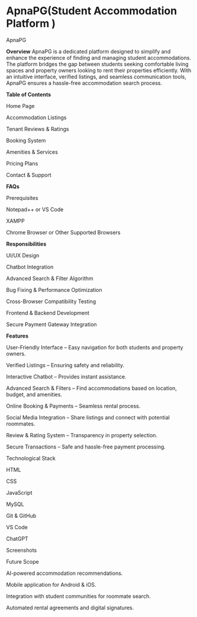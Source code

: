 # ApnaPG(Student Accommodation Platform )
ApnaPG

**Overview**
ApnaPG is a dedicated platform designed to simplify and enhance the experience of finding and managing student accommodations. The platform bridges the gap between students seeking comfortable living spaces and property owners looking to rent their properties efficiently. With an intuitive interface, verified listings, and seamless communication tools, ApnaPG ensures a hassle-free accommodation search process.

**Table of Contents**

Home Page

Accommodation Listings

Tenant Reviews & Ratings

Booking System

Amenities & Services

Pricing Plans

Contact & Support

**FAQs**

Prerequisites

Notepad++ or VS Code

XAMPP

Chrome Browser or Other Supported Browsers

**Responsibilities**

UI/UX Design

Chatbot Integration

Advanced Search & Filter Algorithm

Bug Fixing & Performance Optimization

Cross-Browser Compatibility Testing

Frontend & Backend Development

Secure Payment Gateway Integration

**Features**

User-Friendly Interface – Easy navigation for both students and property owners.

Verified Listings – Ensuring safety and reliability.

Interactive Chatbot – Provides instant assistance.

Advanced Search & Filters – Find accommodations based on location, budget, and amenities.

Online Booking & Payments – Seamless rental process.

Social Media Integration – Share listings and connect with potential roommates.

Review & Rating System – Transparency in property selection.

Secure Transactions – Safe and hassle-free payment processing.

Technological Stack

HTML

CSS

JavaScript

MySQL

Git & GitHub

VS Code

ChatGPT

Screenshots



Future Scope

AI-powered accommodation recommendations.

Mobile application for Android & iOS.

Integration with student communities for roommate search.

Automated rental agreements and digital signatures.
